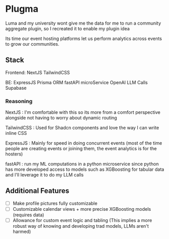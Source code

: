 # Plugma #

Luma and my university wont give me the data for me to run a community aggregate plugin, so I recreated it to enable my plugin idea

Its time our event hosting platforms let us perform analytics across events to grow our communities.

## Stack ##

Frontend:
NextJS
TailwindCSS

BE:
ExpressJS
Prisma ORM
fastAPI microService
OpenAI LLM Calls
Supabase

### Reasoning ###

NextJS : I'm comfortable with this so its more from a comfort perspective alongside not having to worry about dynamic routing 

TailwindCSS : Used for Shadcn components and love the way I can write inline CSS

ExpressJS : Mainly for speed in doing concurrent events (most of the time people are creating events or joining them, the event analytics is for the hosters)

fastAPI : run my ML computations in a python microservice since python has more developed access to models such as XGBoosting for tabular data and I'll leverage it to do my LLM calls

## Additional Features ##

- [ ] Make profile pictures fully customizable
- [ ] Customizable calendar views + more precise XGBoosting models (requires data)
- [ ] Allowance for custom event logic and tabling (This implies a more robust way of knowing and developing trad models, LLMs aren't harmed)
